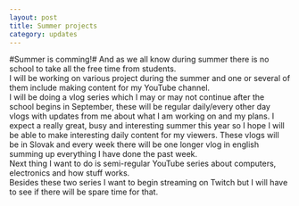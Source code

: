 ```yaml
---
layout: post
title: Summer projects
category: updates
---
```

#Summer is comming!#
And as we all know during summer there is no school to take all the free time from students.  
I will be working on various project during the summer and one or several of them include making content for my YouTube channel.  
I will be doing a vlog series which I may or may not continue after the school begins in September, these will be regular daily/every other day vlogs with updates from me about what I am working on and my plans. I expect a really great, busy and interesting summer this year so I hope I will be able to make interesting daily content for my viewers. These vlogs will be in Slovak and every week there will be one longer vlog in english summing up everything I have done the past week.  
Next thing I want to do is semi-regular YouTube series about computers, electronics and how stuff works.  
Besides these two series I want to begin streaming on Twitch  but I will have to see if there will be spare time for that.